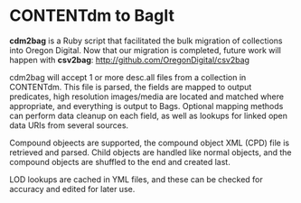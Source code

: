 CONTENTdm to BagIt
==================

**cdm2bag** is a Ruby script that facilitated the bulk migration of collections into Oregon Digital. Now that our migration is completed, future work will happen with **csv2bag**: http://github.com/OregonDigital/csv2bag

cdm2bag will accept 1 or more desc.all files from a collection in CONTENTdm.
This file is parsed, the fields are mapped to output predicates, high resolution images/media are located and matched where appropriate, and everything is output to Bags. Optional mapping methods can perform data cleanup on each field, as well as lookups for linked open data URIs from several sources.

Compound objeects are supported, the compound object XML (CPD) file is retrieved and parsed. Child objects are handled like normal objects, and the compound objects are shuffled to the end and created last.

LOD lookups are cached in YML files, and these can be checked for accuracy and edited for later use.
